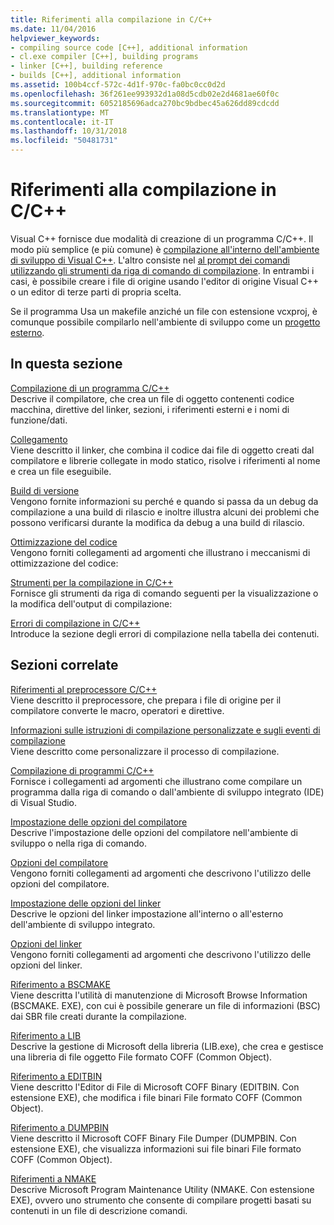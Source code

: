```yaml
---
title: Riferimenti alla compilazione in C/C++
ms.date: 11/04/2016
helpviewer_keywords:
- compiling source code [C++], additional information
- cl.exe compiler [C++], building programs
- linker [C++], building reference
- builds [C++], additional information
ms.assetid: 100b4ccf-572c-4d1f-970c-fa0bc0cc0d2d
ms.openlocfilehash: 36f261ee993932d1a08d5cdb02e2d4681ae60f0c
ms.sourcegitcommit: 6052185696adca270bc9bdbec45a626dd89cdcdd
ms.translationtype: MT
ms.contentlocale: it-IT
ms.lasthandoff: 10/31/2018
ms.locfileid: "50481731"
---
```

# <a name="cc-building-reference"></a>Riferimenti alla compilazione in C/C++

Visual C++ fornisce due modalità di creazione di un programma C/C++. Il modo più semplice (e più comune) è [compilazione all'interno dell'ambiente di sviluppo di Visual C++](../../ide/building-cpp-projects-in-visual-studio.md). L'altro consiste nel [al prompt dei comandi utilizzando gli strumenti da riga di comando di compilazione](../../build/building-on-the-command-line.md). In entrambi i casi, è possibile creare i file di origine usando l'editor di origine Visual C++ o un editor di terze parti di propria scelta.

Se il programma Usa un makefile anziché un file con estensione vcxproj, è comunque possibile compilarlo nell'ambiente di sviluppo come un [progetto esterno](../../ide/building-external-projects.md).

## <a name="in-this-section"></a>In questa sezione

[Compilazione di un programma C/C++](../../build/reference/compiling-a-c-cpp-program.md)<br/>
Descrive il compilatore, che crea un file di oggetto contenenti codice macchina, direttive del linker, sezioni, i riferimenti esterni e i nomi di funzione/dati.

[Collegamento](../../build/reference/linking.md)<br/>
Viene descritto il linker, che combina il codice dai file di oggetto creati dal compilatore e librerie collegate in modo statico, risolve i riferimenti al nome e crea un file eseguibile.

[Build di versione](../../build/reference/release-builds.md)<br/>
Vengono fornite informazioni su perché e quando si passa da un debug da compilazione a una build di rilascio e inoltre illustra alcuni dei problemi che possono verificarsi durante la modifica da debug a una build di rilascio.

[Ottimizzazione del codice](../../build/reference/optimizing-your-code.md)<br/>
Vengono forniti collegamenti ad argomenti che illustrano i meccanismi di ottimizzazione del codice:

[Strumenti per la compilazione in C/C++](../../build/reference/c-cpp-build-tools.md)<br/>
Fornisce gli strumenti da riga di comando seguenti per la visualizzazione o la modifica dell'output di compilazione:

[Errori di compilazione in C/C++](../../error-messages/compiler-errors-1/c-cpp-build-errors.md)<br/>
Introduce la sezione degli errori di compilazione nella tabella dei contenuti.

## <a name="related-sections"></a>Sezioni correlate

[Riferimenti al preprocessore C/C++](../../preprocessor/c-cpp-preprocessor-reference.md)<br/>
Viene descritto il preprocessore, che prepara i file di origine per il compilatore converte le macro, operatori e direttive.

[Informazioni sulle istruzioni di compilazione personalizzate e sugli eventi di compilazione](../../ide/understanding-custom-build-steps-and-build-events.md)<br/>
Viene descritto come personalizzare il processo di compilazione.

[Compilazione di programmi C/C++](../../build/building-c-cpp-programs.md)<br/>
Fornisce i collegamenti ad argomenti che illustrano come compilare un programma dalla riga di comando o dall'ambiente di sviluppo integrato (IDE) di Visual Studio.

[Impostazione delle opzioni del compilatore](../../build/reference/setting-compiler-options.md)<br/>
Descrive l'impostazione delle opzioni del compilatore nell'ambiente di sviluppo o nella riga di comando.

[Opzioni del compilatore](../../build/reference/compiler-options.md)<br/>
Vengono forniti collegamenti ad argomenti che descrivono l'utilizzo delle opzioni del compilatore.

[Impostazione delle opzioni del linker](../../build/reference/setting-linker-options.md)<br/>
Descrive le opzioni del linker impostazione all'interno o all'esterno dell'ambiente di sviluppo integrato.

[Opzioni del linker](../../build/reference/linker-options.md)<br/>
Vengono forniti collegamenti ad argomenti che descrivono l'utilizzo delle opzioni del linker.

[Riferimento a BSCMAKE](../../build/reference/bscmake-reference.md)<br/>
Viene descritta l'utilità di manutenzione di Microsoft Browse Information (BSCMAKE. EXE), con cui è possibile generare un file di informazioni (BSC) dai SBR file creati durante la compilazione.

[Riferimento a LIB](../../build/reference/lib-reference.md)<br/>
Descrive la gestione di Microsoft della libreria (LIB.exe), che crea e gestisce una libreria di file oggetto File formato COFF (Common Object).

[Riferimento a EDITBIN](../../build/reference/editbin-reference.md)<br/>
Viene descritto l'Editor di File di Microsoft COFF Binary (EDITBIN. Con estensione EXE), che modifica i file binari File formato COFF (Common Object).

[Riferimento a DUMPBIN](../../build/reference/dumpbin-reference.md)<br/>
Viene descritto il Microsoft COFF Binary File Dumper (DUMPBIN. Con estensione EXE), che visualizza informazioni sui file binari File formato COFF (Common Object).

[Riferimenti a NMAKE](../../build/nmake-reference.md)<br/>
Descrive Microsoft Program Maintenance Utility (NMAKE. Con estensione EXE), ovvero uno strumento che consente di compilare progetti basati su contenuti in un file di descrizione comandi.